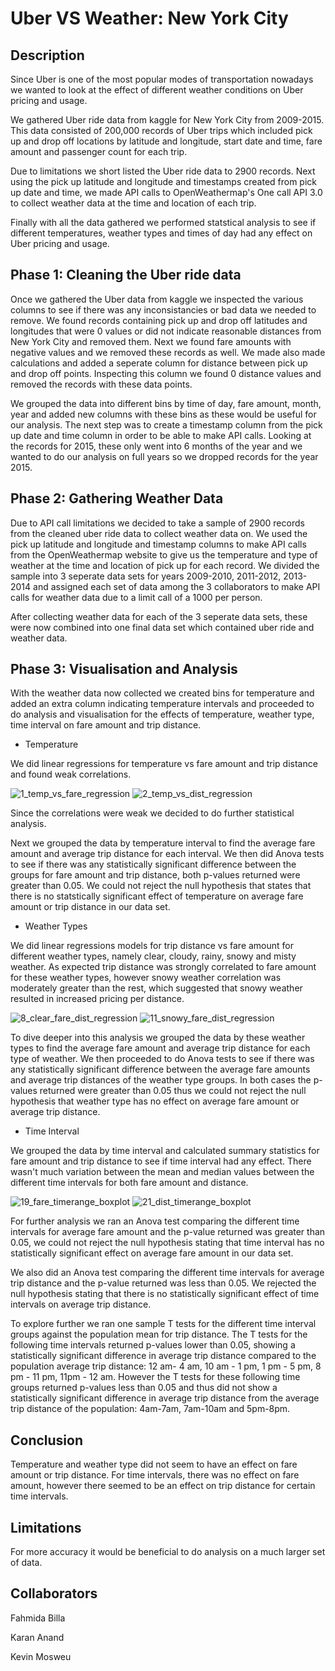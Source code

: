 # Uber VS Weather: New York City

## Description

Since Uber is one of the most popular modes of transportation nowadays we wanted to look at the effect of different weather conditions on Uber pricing and usage. 

We gathered Uber ride data from kaggle for New York City from 2009-2015. This data consisted of 200,000 records of Uber trips which included pick up and drop off locations by latitude and longitude, start date and time, fare amount and passenger count for each trip.

Due to limitations we short listed the Uber ride data to 2900 records. Next using the pick up latitude and longitude and timestamps created from pick up date and time, we made API calls to OpenWeathermap's One call API 3.0 to collect weather data at the time and location of each trip.

Finally with all the data gathered we performed statstical analysis to see if different temperatures, weather types and times of day had any effect on Uber pricing and usage.

## Phase 1: Cleaning the Uber ride data

Once we gathered the Uber data from kaggle we inspected the various columns to see if there was any inconsistancies or bad data we needed to remove. We found records containing pick up and drop off latitudes and longitudes that were 0 values or did not indicate reasonable distances from New York City and removed them. Next we found fare amounts with negative values and we removed these records as well. We made also made calculations and added a seperate column for distance between pick up and drop off points. Inspecting this column we found 0 distance values and removed the records with these data points.

We grouped the data into different bins by time of day, fare amount, month, year and added new columns with these bins as these would be useful for our analysis. The next step was to create a timestamp column from the pick up date and time column in order to be able to make API calls. Looking at the records for 2015, these only went into 6 months of the year and we wanted to do our analysis on full years so we dropped records for the year 2015.


## Phase 2: Gathering Weather Data

Due to API call limitations we decided to take a sample of 2900 records from the cleaned uber ride data to collect weather data on. We used the pick up latitude and longitude and timestamp columns to make API calls from the OpenWeathermap website to give us the temperature and type of weather at the time and location of pick up for each record. We divided the sample into 3 seperate data sets for years 2009-2010, 2011-2012, 2013-2014 and assigned each set of data among the 3 collaborators to make API calls for weather data due to a limit call of a 1000 per person.

After collecting weather data for each of the 3 seperate data sets, these were now combined into one final data set which contained uber ride and weather data.

## Phase 3: Visualisation and Analysis

With the weather data now collected we created bins for temperature and added an extra column indicating temperature intervals and proceeded to do analysis and visualisation for the effects of temperature, weather type, time interval on fare amount and trip distance.

- Temperature

We did linear regressions for temperature vs fare amount and trip distance and found weak correlations.

![1_temp_vs_fare_regression](https://user-images.githubusercontent.com/119974799/218878997-5f5ab985-c96c-4d9c-8157-94b5f3675f31.png) ![2_temp_vs_dist_regression](https://user-images.githubusercontent.com/119974799/218879216-3c52caca-ba36-4487-ad60-20592b7eed8f.png)


Since the correlations were weak we decided to do further statistical analysis.

Next we grouped the data by temperature interval to find the average fare amount and average trip distance for each interval. We then did Anova tests to see if there was any statistically significant difference between the groups for fare amount and trip distance, both p-values returned were greater than 0.05. We could not reject the null hypothesis that states that there is no statstically significant effect of temperature on average fare amount or trip distance in our data set.

- Weather Types

We did linear regressions models for trip distance vs fare amount for different weather types, namely clear, cloudy, rainy, snowy and misty weather. As expected trip distance was strongly correlated to fare amount for these weather types, however snowy weather correlation was moderately greater than the rest, which suggested that snowy weather resulted in increased pricing per distance.

![8_clear_fare_dist_regression](https://user-images.githubusercontent.com/119974799/218879749-c3b7b5dc-4f4a-4705-a79f-fbe57bad9f06.png) ![11_snowy_fare_dist_regression](https://user-images.githubusercontent.com/119974799/218879791-63ecf90b-aa13-4cbb-be6f-3f153406df55.png)



To dive deeper into this analysis we grouped the data by these weather types to find the average fare amount and average trip distance for each type of weather. We then proceeded to do Anova tests to see if there was any statistically significant difference between the average fare amounts and average trip distances of the weather type groups. In both cases the p-values returned were greater than 0.05 thus we could not reject the null hypothesis that weather type has no effect on average fare amount or average trip distance.

- Time Interval

We grouped the data by time interval and calculated summary statistics for fare amount and trip distance to see if time interval had any effect. There wasn't much variation between the mean and median values between the different time intervals for both fare amount and distance.

![19_fare_timerange_boxplot](https://user-images.githubusercontent.com/119974799/218880197-df43c9e5-9a7c-473f-9b35-4316e663992f.png) ![21_dist_timerange_boxplot](https://user-images.githubusercontent.com/119974799/218880229-df339755-a8ad-40ef-a54e-a960410a5cc2.png)


For further analysis we ran an Anova test comparing the different time intervals for average fare amount and the p-value returned was greater than 0.05, we could not reject the null hypothesis stating that time interval has no statistically significant effect on average fare amount in our data set.

We also did an Anova test comparing the different time intervals for average trip distance and the p-value returned was less than 0.05. We rejected the null hypothesis stating that there is no statistically significant effect of time intervals on average trip distance.

To explore further we ran one sample T tests for the different time interval groups against the population mean for trip distance. The T tests for the following time intervals returned p-values lower than 0.05, showing a statistically significant difference in average trip distance compared to the population average trip distance: 12 am- 4 am, 10 am - 1 pm, 1 pm - 5 pm, 8 pm - 11 pm, 11pm - 12 am. However the T tests for these following time groups returned p-values less than 0.05 and thus did not show a statistically significant difference in average trip distance from the average trip distance of the population: 4am-7am, 7am-10am and 5pm-8pm.

## Conclusion

Temperature and weather type did not seem to have an effect on fare amount or trip distance. For time intervals, there was no effect on fare amount, however there seemed to be an effect on trip distance for certain time intervals.

## Limitations

For more accuracy it would be beneficial to do analysis on a much larger set of data.

## Collaborators

Fahmida Billa

Karan Anand

Kevin Mosweu
